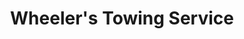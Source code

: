 ---
title: "Wheeler's Towing Service"
url: /indianapolis/wheelers-towing-service/
shop: Autowerkstatt
---